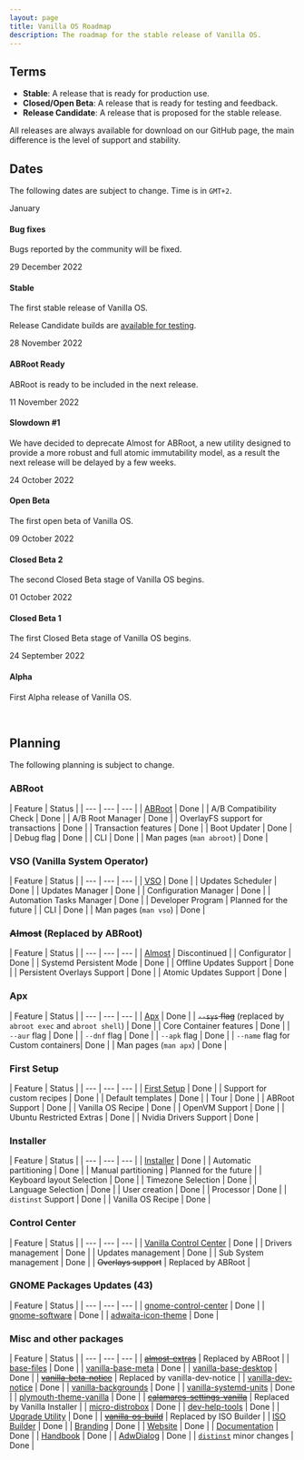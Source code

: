 ```yaml
---
layout: page
title: Vanilla OS Roadmap
description: The roadmap for the stable release of Vanilla OS.
---
```

## Terms
* **Stable**: A release that is ready for production use.
* **Closed/Open Beta**: A release that is ready for testing and feedback.
* **Release Candidate**: A release that is proposed for the stable release.

All releases are always available for download on our GitHub page, the main
difference is the level of support and stability.

## Dates
The following dates are subject to change. Time is in `GMT+2`.

<div class="timeline">
    <div class="timeline-item timeline-grayed">
        <span class="timeline-label">January</span>
        <div class="timeline-item-content">
            <h4>Bug fixes</h4>
            <p>Bugs reported by the community will be fixed.</p>
        </div>
    </div>
    <div class="timeline-item timeline-green">
        <span class="timeline-label">29 December 2022</span>
        <div class="timeline-item-content">
            <h4>Stable</h4>
            <p>The first stable release of Vanilla OS.</p>
        </div>
    </div>
    <div class="timeline-item timeline-dimmed-green">
        <div class="timeline-item-content"> 
            <p>Release Candidate builds are <a href="/download">available for testing</a>.</p>
        </div>
    </div>
    <div class="timeline-item timeline-dimmed-green">
        <span class="timeline-label">28 November 2022</span>
        <div class="timeline-item-content"> 
            <h4>ABRoot Ready</h4>
            <p>ABRoot is ready to be included in the next release.</p>
        </div>
    </div>
    <div class="timeline-item timeline-red">
        <span class="timeline-label">11 November 2022</span>
        <div class="timeline-item-content"> 
            <h4>Slowdown #1</h4>
            <p>We have decided to deprecate Almost for ABRoot, a new utility designed to provide a more robust and full atomic immutability model, as a result the next release will be delayed by a few weeks.</p>
        </div>
    </div>
    <div class="timeline-item timeline-dimmed-green">
        <span class="timeline-label">24 October 2022</span>
        <div class="timeline-item-content"> 
            <h4>Open Beta</h4>
            <p>The first open beta of Vanilla OS.</p>
        </div>
    </div>
    <div class="timeline-item timeline-dimmed-green">
        <span class="timeline-label">09 October 2022</span>
        <div class="timeline-item-content">
            <h4>Closed Beta 2</h4>
            <p>The second Closed Beta stage of Vanilla OS begins.</p>
        </div>
    </div>
    <div class="timeline-item timeline-dimmed-green">
        <span class="timeline-label">01 October 2022</span>
        <div class="timeline-item-content">
            <h4>Closed Beta 1</h4>
            <p>The first Closed Beta stage of Vanilla OS begins.</p>
        </div>
    </div>
    <div class="timeline-item timeline-dimmed-green">
        <span class="timeline-label">24 September 2022</span>
        <div class="timeline-item-content">
            <h4>Alpha</h4>
            <p>First Alpha release of Vanilla OS.</p>
        </div>
    </div>
</div>

<br />

## Planning
The following planning is subject to change.

### ABRoot

| Feature | Status |
| --- | --- | --- |
| [ABRoot](https://github.com/vanilla-os/ABRoot) | Done |
| A/B Compatibility Check | Done |
| A/B Root Manager | Done |
| OverlayFS support for transactions | Done |
| Transaction features | Done |
| Boot Updater | Done |
| Debug flag | Done |
| CLI | Done |
| Man pages (`man abroot`) | Done |

### VSO (Vanilla System Operator)

| Feature | Status |
| --- | --- | --- |
| [VSO](https://github.com/vanilla-os/vanilla-system-operator) | Done |
| Updates Scheduler | Done |
| Updates Manager | Done |
| Configuration Manager | Done |
| Automation Tasks Manager | Done |
| Developer Program | Planned for the future |
| CLI | Done |
| Man pages (`man vso`) | Done |

### ~~Almost~~ (Replaced by ABRoot)

| Feature | Status |
| --- | --- | --- |
| [Almost](https://github.com/vanilla-os/Almost) | Discontinued |
| Configurator | Done |
| Systemd Persistent Mode | Done |
| Offline Updates Support | Done |
| Persistent Overlays Support | Done |
| Atomic Updates Support | Done |

### Apx

| Feature | Status |
| --- | --- | --- |
| [Apx](https://github.com/vanilla-os/apx) | Done |
| ~~`--sys` flag~~ (replaced by `abroot exec` and `abroot shell`) | Done |
| Core Container features | Done |
| `--aur` flag | Done |
| `--dnf` flag | Done |
| `--apk` flag | Done |
| `--name` flag for Custom containers| Done |
| Man pages (`man apx`) | Done |

### First Setup

| Feature | Status |
| --- | --- | --- |
| [First Setup](https://github.com/vanilla-os/first-setup) | Done |
| Support for custom recipes | Done |
| Default templates | Done |
| Tour | Done |
| ABRoot Support | Done |
| Vanilla OS Recipe | Done |
| OpenVM Support | Done |
| Ubuntu Restricted Extras | Done |
| Nvidia Drivers Support | Done |

### Installer

| Feature | Status |
| --- | --- | --- |
| [Installer](https://github.com/vanilla-os/vanilla-installer) | Done |
| Automatic partitioning | Done |
| Manual partitioning | Planned for the future |
| Keyboard layout Selection | Done |
| Timezone Selection | Done |
| Language Selection | Done |
| User creation | Done |
| Processor | Done |
| `distinst` Support | Done |
| Vanilla OS Recipe | Done |

### Control Center

| Feature | Status |
| --- | --- | --- |
| [Vanilla Control Center](https://github.com/vanilla-os/vanilla-control-center) | Done |
| Drivers management | Done |
| Updates management | Done |
| Sub System management | Done |
| ~~Overlays support~~ | Replaced by ABRoot |

### GNOME Packages Updates (43)

| Feature | Status |
| --- | --- | --- |
| [gnome-control-center](https://github.com/Vanilla-OS/gnome-control-center) | Done |
| [gnome-software](https://github.com/Vanilla-OS/gnome-software) | Done |
| [adwaita-icon-theme](https://github.com/Vanilla-OS/adwaita-icon-theme) | Done |

### Misc and other packages

| Feature | Status |
| --- | --- | --- |
| [~~almost-extras~~](https://github.com/Vanilla-OS/almost-extras) | Replaced by ABRoot |
| [base-files](https://github.com/Vanilla-OS/base-files) | Done |
| [vanilla-base-meta](https://github.com/Vanilla-OS/vanilla-base-meta) | Done |
| [vanilla-base-desktop](https://github.com/Vanilla-OS/vanilla-base-desktop) | Done |
| [~~vanilla-beta-notice~~](https://github.com/Vanilla-OS/vanilla-beta-notice) | Replaced by vanilla-dev-notice |
| [vanilla-dev-notice](https://github.com/Vanilla-OS/vanilla-dev-notice) | Done |
| [vanilla-backgrounds](https://github.com/Vanilla-OS/vanilla-backgrounds) | Done |
| [vanilla-systemd-units](https://github.com/Vanilla-OS/vanilla-systemd-units) | Done |
| [plymouth-theme-vanilla](https://github.com/Vanilla-OS/plymouth-theme-vanilla) | Done |
| [~~calamares-settings-vanilla~~](https://github.com/Vanilla-OS/calamares-settings-vanilla) | Replaced by Vanilla Installer |
| [micro-distrobox](https://github.com/Vanilla-OS/micro-distrobox) | Done |
| [dev-help-tools](https://github.com/Vanilla-OS/dev-help-tools) | Done |
| [Upgrade Utility](https://github.com/Vanilla-OS/vanilla-updater) | Done |
| [~~vanilla-os-build~~](https://github.com/Vanilla-OS/vanilla-os-build) | Replaced by ISO Builder |
| [ISO Builder](https://github.com/Vanilla-OS/os) | Done |
| [Branding](https://github.com/Vanilla-OS/assets) | Done |
| [Website](https://github.com/Vanilla-OS/website) | Done |
| [Documentation](https://github.com/Vanilla-OS/documentation) | Done |
| [Handbook](https://github.com/Vanilla-OS/handbook) | Done |
| [AdwDialog](https://github.com/Vanilla-OS/AdwDialog) | Done |
| [`distinst`](https://github.com/Vanilla-OS/distinst) minor changes | Done |


<script type="text/javascript" src="/assets/js/tableStatus.js"></script>
